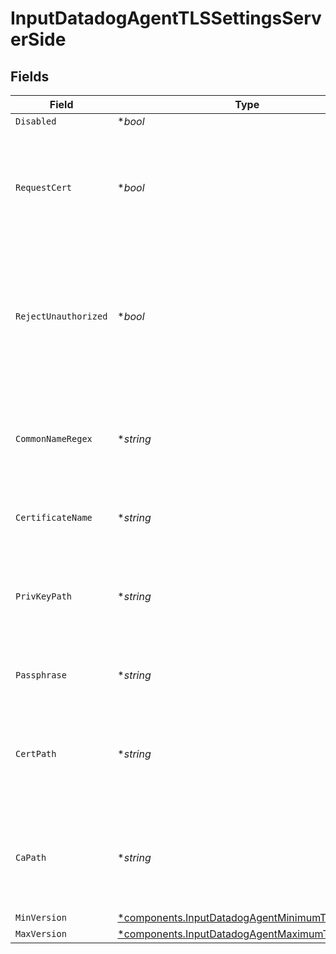 # InputDatadogAgentTLSSettingsServerSide


## Fields

| Field                                                                                                                 | Type                                                                                                                  | Required                                                                                                              | Description                                                                                                           |
| --------------------------------------------------------------------------------------------------------------------- | --------------------------------------------------------------------------------------------------------------------- | --------------------------------------------------------------------------------------------------------------------- | --------------------------------------------------------------------------------------------------------------------- |
| `Disabled`                                                                                                            | **bool*                                                                                                               | :heavy_minus_sign:                                                                                                    | N/A                                                                                                                   |
| `RequestCert`                                                                                                         | **bool*                                                                                                               | :heavy_minus_sign:                                                                                                    | Require clients to present their certificates. Used to perform client authentication using SSL certs.                 |
| `RejectUnauthorized`                                                                                                  | **bool*                                                                                                               | :heavy_minus_sign:                                                                                                    | Reject certificates not authorized by a CA in the CA certificate path or by another trusted CA (such as the system's) |
| `CommonNameRegex`                                                                                                     | **string*                                                                                                             | :heavy_minus_sign:                                                                                                    | Regex matching allowable common names in peer certificates' subject attribute                                         |
| `CertificateName`                                                                                                     | **string*                                                                                                             | :heavy_minus_sign:                                                                                                    | The name of the predefined certificate                                                                                |
| `PrivKeyPath`                                                                                                         | **string*                                                                                                             | :heavy_minus_sign:                                                                                                    | Path on server containing the private key to use. PEM format. Can reference $ENV_VARS.                                |
| `Passphrase`                                                                                                          | **string*                                                                                                             | :heavy_minus_sign:                                                                                                    | Passphrase to use to decrypt private key                                                                              |
| `CertPath`                                                                                                            | **string*                                                                                                             | :heavy_minus_sign:                                                                                                    | Path on server containing certificates to use. PEM format. Can reference $ENV_VARS.                                   |
| `CaPath`                                                                                                              | **string*                                                                                                             | :heavy_minus_sign:                                                                                                    | Path on server containing CA certificates to use. PEM format. Can reference $ENV_VARS.                                |
| `MinVersion`                                                                                                          | [*components.InputDatadogAgentMinimumTLSVersion](../../models/components/inputdatadogagentminimumtlsversion.md)       | :heavy_minus_sign:                                                                                                    | N/A                                                                                                                   |
| `MaxVersion`                                                                                                          | [*components.InputDatadogAgentMaximumTLSVersion](../../models/components/inputdatadogagentmaximumtlsversion.md)       | :heavy_minus_sign:                                                                                                    | N/A                                                                                                                   |